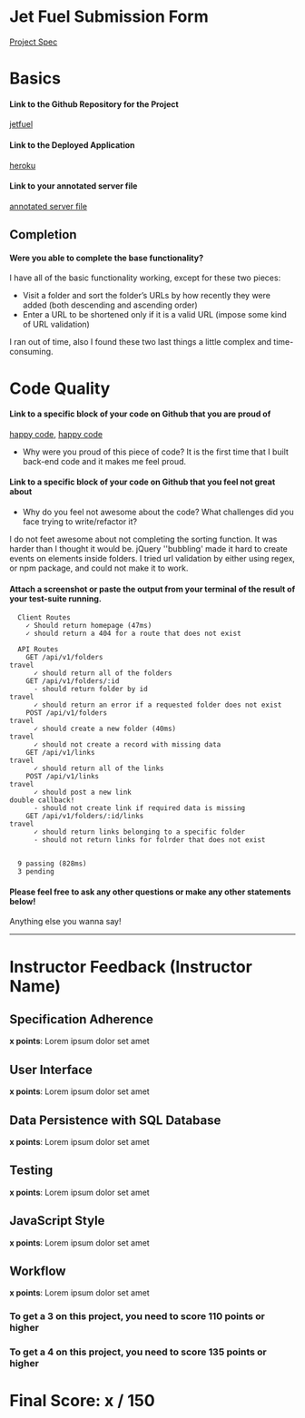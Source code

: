 # Jet Fuel Submission Form

[Project Spec](http://frontend.turing.io/projects/jet-fuel.html)

# Basics

#### Link to the Github Repository for the Project
[jetfuel](https://github.com/JustynaField/jet-fuel)

#### Link to the Deployed Application
[heroku](https://justyna-jet-fuel.herokuapp.com/)

#### Link to your annotated server file
[annotated server file](https://github.com/JustynaField/jet-fuel/blob/master/server-comments.js)

## Completion

#### Were you able to complete the base functionality?

I have all of the basic functionality working, except for these two pieces:

- Visit a folder and sort the folder’s URLs by how recently they were added (both descending and ascending order)
- Enter a URL to be shortened only if it is a valid URL (impose some kind of URL validation)

I ran out of time, also I found these two last things a little complex and time-consuming.

# Code Quality

#### Link to a specific block of your code on Github that you are proud of
[happy code](https://github.com/JustynaField/jet-fuel/blob/master/server.js),
[happy code](https://github.com/JustynaField/jet-fuel/blob/master/db/test/seeds/folders.js)

* Why were you proud of this piece of code?
It is the first time that I built back-end code and it makes me feel proud.  

#### Link to a specific block of your code on Github that you feel not great about
* Why do you feel not awesome about the code? What challenges did you face trying to write/refactor it?

I do not feet awesome about not completing the sorting function. It was harder than I thought it would be. jQuery ''bubbling' made it hard to create events on elements inside folders. 
I tried url validation by either using regex, or npm package, and could not make it to work.

#### Attach a screenshot or paste the output from your terminal of the result of your test-suite running.

```
  Client Routes
    ✓ Should return homepage (47ms)
    ✓ should return a 404 for a route that does not exist

  API Routes
    GET /api/v1/folders
travel
      ✓ should return all of the folders
    GET /api/v1/folders/:id
      - should return folder by id
travel
      ✓ should return an error if a requested folder does not exist
    POST /api/v1/folders
travel
      ✓ should create a new folder (40ms)
travel
      ✓ should not create a record with missing data
    GET /api/v1/links
travel
      ✓ should return all of the links
    POST /api/v1/links
travel
      ✓ should post a new link
double callback!
      - should not create link if required data is missing
    GET /api/v1/folders/:id/links
travel
      ✓ should return links belonging to a specific folder
      - should not return links for folrder that does not exist


  9 passing (828ms)
  3 pending
```


#### Please feel free to ask any other questions or make any other statements below!

Anything else you wanna say!

-----


# Instructor Feedback (Instructor Name)

## Specification Adherence

**x points**: Lorem ipsum dolor set amet

## User Interface

**x points**: Lorem ipsum dolor set amet

## Data Persistence with SQL Database

**x points**: Lorem ipsum dolor set amet

## Testing

**x points**: Lorem ipsum dolor set amet

## JavaScript Style

**x points**: Lorem ipsum dolor set amet

## Workflow

**x points**: Lorem ipsum dolor set amet


### To get a 3 on this project, you need to score 110 points or higher
### To get a 4 on this project, you need to score 135 points or higher

# Final Score: x / 150
